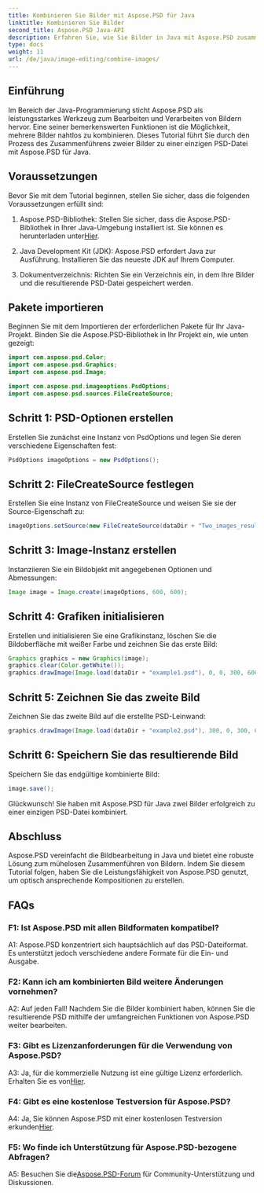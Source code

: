```yaml
---
title: Kombinieren Sie Bilder mit Aspose.PSD für Java
linktitle: Kombinieren Sie Bilder
second_title: Aspose.PSD Java-API
description: Erfahren Sie, wie Sie Bilder in Java mit Aspose.PSD zusammenführen. Befolgen Sie unsere Schritt-für-Schritt-Anleitung für eine nahtlose Bildkombination.
type: docs
weight: 11
url: /de/java/image-editing/combine-images/
---
```

## Einführung

Im Bereich der Java-Programmierung sticht Aspose.PSD als leistungsstarkes Werkzeug zum Bearbeiten und Verarbeiten von Bildern hervor. Eine seiner bemerkenswerten Funktionen ist die Möglichkeit, mehrere Bilder nahtlos zu kombinieren. Dieses Tutorial führt Sie durch den Prozess des Zusammenführens zweier Bilder zu einer einzigen PSD-Datei mit Aspose.PSD für Java.

## Voraussetzungen

Bevor Sie mit dem Tutorial beginnen, stellen Sie sicher, dass die folgenden Voraussetzungen erfüllt sind:

1.  Aspose.PSD-Bibliothek: Stellen Sie sicher, dass die Aspose.PSD-Bibliothek in Ihrer Java-Umgebung installiert ist. Sie können es herunterladen unter[Hier](https://releases.aspose.com/psd/java/).

2. Java Development Kit (JDK): Aspose.PSD erfordert Java zur Ausführung. Installieren Sie das neueste JDK auf Ihrem Computer.

3. Dokumentverzeichnis: Richten Sie ein Verzeichnis ein, in dem Ihre Bilder und die resultierende PSD-Datei gespeichert werden.

## Pakete importieren

Beginnen Sie mit dem Importieren der erforderlichen Pakete für Ihr Java-Projekt. Binden Sie die Aspose.PSD-Bibliothek in Ihr Projekt ein, wie unten gezeigt:

```java
import com.aspose.psd.Color;
import com.aspose.psd.Graphics;
import com.aspose.psd.Image;

import com.aspose.psd.imageoptions.PsdOptions;
import com.aspose.psd.sources.FileCreateSource;
```

## Schritt 1: PSD-Optionen erstellen

Erstellen Sie zunächst eine Instanz von PsdOptions und legen Sie deren verschiedene Eigenschaften fest:

```java
PsdOptions imageOptions = new PsdOptions();
```

## Schritt 2: FileCreateSource festlegen

Erstellen Sie eine Instanz von FileCreateSource und weisen Sie sie der Source-Eigenschaft zu:

```java
imageOptions.setSource(new FileCreateSource(dataDir + "Two_images_result_out.psd", false));
```

## Schritt 3: Image-Instanz erstellen

Instanziieren Sie ein Bildobjekt mit angegebenen Optionen und Abmessungen:

```java
Image image = Image.create(imageOptions, 600, 600);
```

## Schritt 4: Grafiken initialisieren

Erstellen und initialisieren Sie eine Grafikinstanz, löschen Sie die Bildoberfläche mit weißer Farbe und zeichnen Sie das erste Bild:

```java
Graphics graphics = new Graphics(image);
graphics.clear(Color.getWhite());
graphics.drawImage(Image.load(dataDir + "example1.psd"), 0, 0, 300, 600);
```

## Schritt 5: Zeichnen Sie das zweite Bild

Zeichnen Sie das zweite Bild auf die erstellte PSD-Leinwand:

```java
graphics.drawImage(Image.load(dataDir + "example2.psd"), 300, 0, 300, 600);
```

## Schritt 6: Speichern Sie das resultierende Bild

Speichern Sie das endgültige kombinierte Bild:

```java
image.save();
```

Glückwunsch! Sie haben mit Aspose.PSD für Java zwei Bilder erfolgreich zu einer einzigen PSD-Datei kombiniert.

## Abschluss

Aspose.PSD vereinfacht die Bildbearbeitung in Java und bietet eine robuste Lösung zum mühelosen Zusammenführen von Bildern. Indem Sie diesem Tutorial folgen, haben Sie die Leistungsfähigkeit von Aspose.PSD genutzt, um optisch ansprechende Kompositionen zu erstellen.

## FAQs

### F1: Ist Aspose.PSD mit allen Bildformaten kompatibel?

A1: Aspose.PSD konzentriert sich hauptsächlich auf das PSD-Dateiformat. Es unterstützt jedoch verschiedene andere Formate für die Ein- und Ausgabe.

### F2: Kann ich am kombinierten Bild weitere Änderungen vornehmen?

A2: Auf jeden Fall! Nachdem Sie die Bilder kombiniert haben, können Sie die resultierende PSD mithilfe der umfangreichen Funktionen von Aspose.PSD weiter bearbeiten.

### F3: Gibt es Lizenzanforderungen für die Verwendung von Aspose.PSD?

 A3: Ja, für die kommerzielle Nutzung ist eine gültige Lizenz erforderlich. Erhalten Sie es von[Hier](https://purchase.aspose.com/buy).

### F4: Gibt es eine kostenlose Testversion für Aspose.PSD?

 A4: Ja, Sie können Aspose.PSD mit einer kostenlosen Testversion erkunden[Hier](https://releases.aspose.com/).

### F5: Wo finde ich Unterstützung für Aspose.PSD-bezogene Abfragen?

 A5: Besuchen Sie die[Aspose.PSD-Forum](https://forum.aspose.com/c/psd/34) für Community-Unterstützung und Diskussionen.